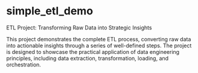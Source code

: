 # simple_etl_demo
ETL Project: Transforming Raw Data into Strategic Insights 

This project demonstrates the complete ETL process, converting raw data into actionable insights through a series of well-defined steps. The project is designed to showcase the practical application of data engineering principles, including data extraction, transformation, loading, and orchestration.
